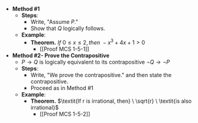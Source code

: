 - **Method \#1**
	- **Steps**:
		- Write, "Assume $P$."
		- Show that $Q$ logically follows.
	- **Example**:
		- **Theorem.** $\textit{If}  \ 0 \leq x \leq 2, \textit{then} \ -x^3+4x+1 \gt 0$
			- [[Proof MCS 1-5-1]]
- **Method #2- Prove the Contrapositive**
	- $P \rightarrow Q$ is logically equivalent to its contrapositive $\lnot Q \rightarrow \lnot P$
	- **Steps**:
		- Write, "We prove the contrapositive." and then state the contrapositive.
		- Proceed as in Method \#1
	- **Example**:
		- **Theorem.** $\textit{If r is irrational, then} \ \sqrt{r} \ \textit{is also irrational}$
			- [[Proof MCS 1-5-2]]